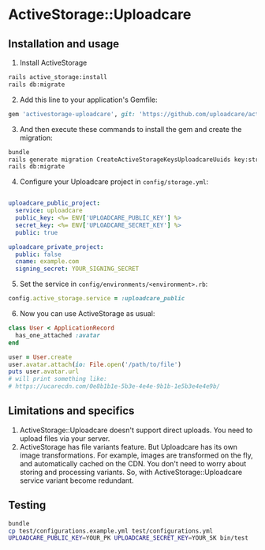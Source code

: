 

# ActiveStorage::Uploadcare

## Installation and usage

1. Install ActiveStorage
```bash
rails active_storage:install
rails db:migrate
```

2. Add this line to your application's Gemfile:
```ruby
gem 'activestorage-uploadcare', git: 'https://github.com/uploadcare/activestorage-uploadcare.git'
```

3. And then execute these commands to install the gem and create the migration:
```bash
bundle
rails generate migration CreateActiveStorageKeysUploadcareUuids key:string:uniq:index uuid:string:uniq:index
rails db:migrate
```

4. Configure your Uploadcare project in `config/storage.yml`:
```yaml

uploadcare_public_project:
  service: uploadcare
  public_key: <%= ENV['UPLOADCARE_PUBLIC_KEY'] %>
  secret_key: <%= ENV['UPLOADCARE_SECRET_KEY'] %>
  public: true

uploadcare_private_project:
  public: false
  cname: example.com
  signing_secret: YOUR_SIGNING_SECRET
```

5. Set the service in `config/environments/<environment>.rb`:
```ruby
config.active_storage.service = :uploadcare_public
```

6. Now you can use ActiveStorage as usual:
```ruby
class User < ApplicationRecord
  has_one_attached :avatar
end

user = User.create
user.avatar.attach(io: File.open('/path/to/file')
puts user.avatar.url
# will print something like:
# https://ucarecdn.com/0e8b1b1e-5b3e-4e4e-9b1b-1e5b3e4e4e9b/
```

## Limitations and specifics
1. ActiveStorage::Uploadcare doesn't support direct uploads. You need to upload files via your server.
2. ActiveStorage has file variants feature. But Uploadcare has its own image transformations. For example, images are transformed on the fly, and automatically cached on the CDN. You don't need to worry about storing and processing variants. So, with ActiveStorage::Uploadcare service variant become redundant.

## Testing
```bash
bundle
cp test/configurations.example.yml test/configurations.yml
UPLOADCARE_PUBLIC_KEY=YOUR_PK UPLOADCARE_SECRET_KEY=YOUR_SK bin/test
```
